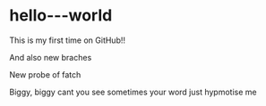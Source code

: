 # hello---world


This is my first time on GitHub!!

And also new braches



New probe of fatch

Biggy, biggy cant you see
sometimes your word just hypmotise me
